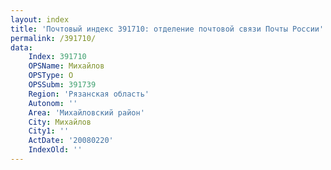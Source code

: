 ```yaml
---
layout: index
title: 'Почтовый индекс 391710: отделение почтовой связи Почты России'
permalink: /391710/
data:
    Index: 391710
    OPSName: Михайлов
    OPSType: О
    OPSSubm: 391739
    Region: 'Рязанская область'
    Autonom: ''
    Area: 'Михайловский район'
    City: Михайлов
    City1: ''
    ActDate: '20080220'
    IndexOld: ''
---
```

